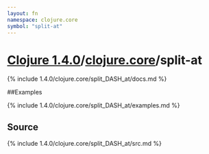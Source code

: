 ```yaml
---
layout: fn
namespace: clojure.core
symbol: "split-at"
---
```


# [Clojure 1.4.0](../../)/[clojure.core](../)/split-at

{% include 1.4.0/clojure.core/split_DASH_at/docs.md %}

##Examples

{% include 1.4.0/clojure.core/split_DASH_at/examples.md %}
## Source
{% include 1.4.0/clojure.core/split_DASH_at/src.md %}

